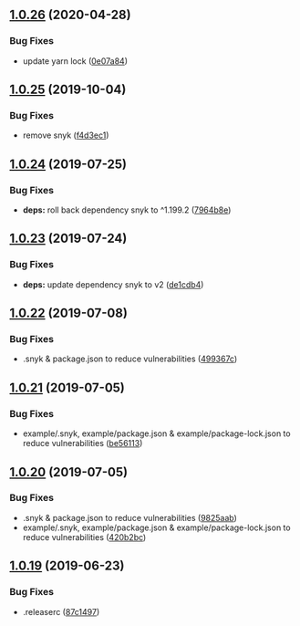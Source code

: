 ## [1.0.26](https://github.com/JimmyBeldone/gatsby-plugin-stylus-resources/compare/v1.0.25...v1.0.26) (2020-04-28)


### Bug Fixes

* update yarn lock ([0e07a84](https://github.com/JimmyBeldone/gatsby-plugin-stylus-resources/commit/0e07a84e5e1e40a1b7a72ae8f20531375ef72474))

## [1.0.25](https://github.com/JimmyBeldone/gatsby-plugin-stylus-resources/compare/v1.0.24...v1.0.25) (2019-10-04)


### Bug Fixes

* remove snyk ([f4d3ec1](https://github.com/JimmyBeldone/gatsby-plugin-stylus-resources/commit/f4d3ec1))

## [1.0.24](https://github.com/JimmyBeldone/gatsby-plugin-stylus-resources/compare/v1.0.23...v1.0.24) (2019-07-25)


### Bug Fixes

* **deps:** roll back dependency snyk to ^1.199.2 ([7964b8e](https://github.com/JimmyBeldone/gatsby-plugin-stylus-resources/commit/7964b8e))

## [1.0.23](https://github.com/JimmyBeldone/gatsby-plugin-stylus-resources/compare/v1.0.22...v1.0.23) (2019-07-24)


### Bug Fixes

* **deps:** update dependency snyk to v2 ([de1cdb4](https://github.com/JimmyBeldone/gatsby-plugin-stylus-resources/commit/de1cdb4))

## [1.0.22](https://github.com/JimmyBeldone/gatsby-plugin-stylus-resources/compare/v1.0.21...v1.0.22) (2019-07-08)


### Bug Fixes

* .snyk & package.json to reduce vulnerabilities ([499367c](https://github.com/JimmyBeldone/gatsby-plugin-stylus-resources/commit/499367c))

## [1.0.21](https://github.com/JimmyBeldone/gatsby-plugin-stylus-resources/compare/v1.0.20...v1.0.21) (2019-07-05)


### Bug Fixes

* example/.snyk, example/package.json & example/package-lock.json to reduce vulnerabilities ([be56113](https://github.com/JimmyBeldone/gatsby-plugin-stylus-resources/commit/be56113))

## [1.0.20](https://github.com/JimmyBeldone/gatsby-plugin-stylus-resources/compare/v1.0.19...v1.0.20) (2019-07-05)


### Bug Fixes

* .snyk & package.json to reduce vulnerabilities ([9825aab](https://github.com/JimmyBeldone/gatsby-plugin-stylus-resources/commit/9825aab))
* example/.snyk, example/package.json & example/package-lock.json to reduce vulnerabilities ([420b2bc](https://github.com/JimmyBeldone/gatsby-plugin-stylus-resources/commit/420b2bc))

## [1.0.19](https://github.com/JimmyBeldone/gatsby-plugin-stylus-resources/compare/v1.0.18...v1.0.19) (2019-06-23)


### Bug Fixes

* .releaserc ([87c1497](https://github.com/JimmyBeldone/gatsby-plugin-stylus-resources/commit/87c1497))

